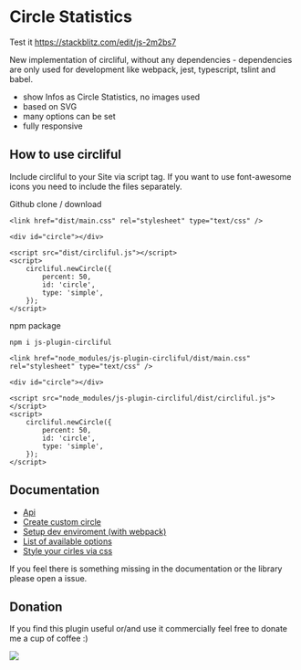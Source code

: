 # Circle Statistics #

Test it https://stackblitz.com/edit/js-2m2bs7

New implementation of circliful, without any dependencies - dependencies are only used for development like webpack, jest, typescript, tslint and babel.

* show Infos as Circle Statistics, no images used
* based on SVG
* many options can be set
* fully responsive

## How to use circliful

Include circliful to your Site via script tag. If you want to use font-awesome icons you need to include the files separately.

Github clone / download

```
<link href="dist/main.css" rel="stylesheet" type="text/css" />

<div id="circle"></div>

<script src="dist/circliful.js"></script>
<script>
    circliful.newCircle({
        percent: 50,
        id: 'circle',
        type: 'simple',
    });
</script>
```

npm package

```
npm i js-plugin-circliful
```
   
``` 
<link href="node_modules/js-plugin-circliful/dist/main.css" rel="stylesheet" type="text/css" />

<div id="circle"></div>

<script src="node_modules/js-plugin-circliful/dist/circliful.js"></script>
<script>
    circliful.newCircle({
        percent: 50,
        id: 'circle',
        type: 'simple',
    });
</script>
```

## Documentation

* [Api](./docs/api.md)
* [Create custom circle](./docs/create-new-circle.md)
* [Setup dev enviroment (with webpack)](./docs/dev-environment.md)
* [List of available options](./docs/options.md)
* [Style your cirles via css](./docs/style-elements.md)

If you feel there is something missing in the documentation or the library please open a issue.

Donation
--------
If you find this plugin useful or/and use it commercially feel free to donate me a cup of coffee :)

[![](https://www.paypalobjects.com/en_US/i/btn/btn_donateCC_LG.gif)](https://www.paypal.com/cgi-bin/webscr?cmd=_s-xclick&hosted_button_id=D3F2MMNDHQ9KQ)
